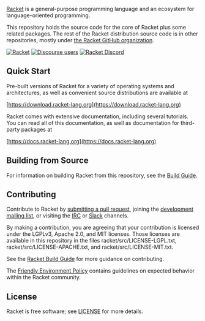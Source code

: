 [Racket](https://racket-lang.org/) is a general-purpose programming
language and an ecosystem for language-oriented programming.

This repository holds the source code for the core of Racket plus some
related packages. The rest of the Racket distribution source code is
in other repositories, mostly under [the Racket GitHub
organization](https://github.com/racket).

[![Racket](https://img.shields.io/badge/-Racket-darkred?logo=racket)](https://racket-lang.org)
[![Discourse users](https://img.shields.io/discourse/users?label=Discuss%20on%20Racket%20Discourse&logo=racket&server=https%3A%2F%2Fracket.discourse.group)](https://racket.discourse.group/)
[![Racket Discord](https://img.shields.io/discord/571040468092321801?label=Chat%20on%20Racket%20Discord&logo=racket)](https://discord.gg/6Zq8sH5)

Quick Start
-----------

Pre-built versions of Racket for a variety of operating systems and
architectures, as well as convenient source distributions are
available at

  [https://download.racket-lang.org](https://download.racket-lang.org)

Racket comes with extensive documentation, including several tutorials.
You can read all of this documentation, as well as documentation for
third-party packages at

  [https://docs.racket-lang.org](https://docs.racket-lang.org)

Building from Source
--------------------

For information on building Racket from this repository, see the
[Build Guide](build.md).

Contributing
------------

Contribute to Racket by [submitting a pull request](https://github.com/racket/racket), joining the
[development mailing list](https://lists.racket-lang.org), or visiting
the [IRC](https://racket-lang.org/community.html) or [Slack](https://racket-slack.herokuapp.com/) channels.

By making a contribution, you are agreeing that your contribution is
licensed under the LGPLv3, Apache 2.0, and MIT licenses. Those
licenses are available in this repository in the files
racket/src/LICENSE-LGPL.txt, racket/src/LICENSE-APACHE.txt, and
racket/src/LICENSE-MIT.txt.

See the [Racket Build Guide](build.md) for more guidance on
contributing.

The [Friendly Environment Policy](https://racket-lang.org/friendly.html) contains guidelines on expected behavior within the Racket community.

License
-------

Racket is free software; see [LICENSE](LICENSE.txt) for more details.
